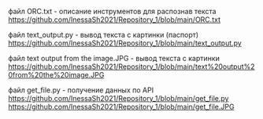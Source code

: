 файл ORC.txt - описание инструментов для распознав  текста https://github.com/InessaSh2021/Repository_1/blob/main/ORC.txt

файл text_output.py - вывод текста с картинки (паспорт) https://github.com/InessaSh2021/Repository_1/blob/main/text_output.py 

файл text output from the image.JPG - вывод текста с картинки https://github.com/InessaSh2021/Repository_1/blob/main/text%20output%20from%20the%20image.JPG 

файл get_file.py - получение данных по API https://github.com/InessaSh2021/Repository_1/blob/main/get_file.py
https://github.com/InessaSh2021/Repository_1/blob/main/get_file.JPG
